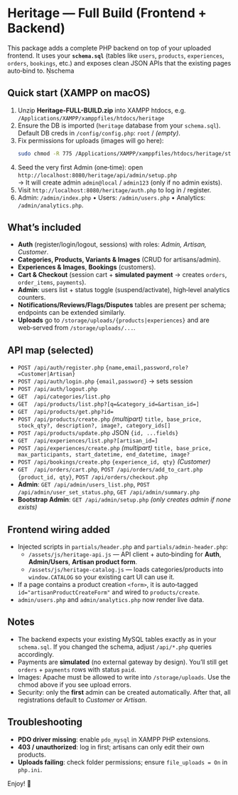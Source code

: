 # Heritage — Full Build (Frontend + Backend)

This package adds a complete PHP backend on top of your uploaded frontend. It uses your **`schema.sql`** (tables like `users`, `products`, `experiences`, `orders`, `bookings`, etc.) and exposes clean JSON APIs that the existing pages auto‑bind to. schema

## Quick start (XAMPP on macOS)
1. Unzip **Heritage-FULL-BUILD.zip** into XAMPP htdocs, e.g.  
   `/Applications/XAMPP/xamppfiles/htdocs/heritage`
2. Ensure the DB is imported (`heritage` database from your `schema.sql`).  
   Default DB creds in `/config/config.php`: `root` / *(empty)*.
3. Fix permissions for uploads (images will go here):
   ```bash
   sudo chmod -R 775 /Applications/XAMPP/xamppfiles/htdocs/heritage/storage/uploads
   ```
4. Seed the very first Admin (one‑time): open  
   `http://localhost:8080/heritage/api/admin/setup.php`  
   → It will create admin `admin@local` / `admin123` (only if no admin exists).
5. Visit `http://localhost:8080/heritage/auth.php` to log in / register.
6. Admin: `/admin/index.php` • Users: `/admin/users.php` • Analytics: `/admin/analytics.php`.

## What’s included
- **Auth** (register/login/logout, sessions) with roles: *Admin, Artisan, Customer*.
- **Categories, Products, Variants & Images** (CRUD for artisans/admin).
- **Experiences & Images**, **Bookings** (customers).
- **Cart & Checkout** (session cart + **simulated payment** → creates `orders`, `order_items`, `payments`).
- **Admin**: users list + status toggle (suspend/activate), high‑level analytics counters.
- **Notifications/Reviews/Flags/Disputes** tables are present per schema; endpoints can be extended similarly.
- **Uploads** go to `/storage/uploads/{products|experiences}` and are web‑served from `/storage/uploads/...`.

## API map (selected)
- `POST /api/auth/register.php` `{name,email,password,role?=Customer|Artisan}`
- `POST /api/auth/login.php` `{email,password}` → sets session
- `POST /api/auth/logout.php`
- `GET  /api/categories/list.php`
- `GET  /api/products/list.php?[q=&category_id=&artisan_id=]`
- `GET  /api/products/get.php?id=`
- `POST /api/products/create.php` *(multipart)* `title, base_price, stock_qty?, description?, image?, category_ids[]`
- `POST /api/products/update.php` JSON `{id, ...fields}`
- `GET  /api/experiences/list.php?[artisan_id=]`
- `POST /api/experiences/create.php` *(multipart)* `title, base_price, max_participants, start_datetime, end_datetime, image?`
- `POST /api/bookings/create.php` `{experience_id, qty}` *(Customer)*
- `GET  /api/orders/cart.php`, `POST /api/orders/add_to_cart.php` `{product_id, qty}`, `POST /api/orders/checkout.php`
- **Admin**: `GET /api/admin/users_list.php`, `POST /api/admin/user_set_status.php`, `GET /api/admin/summary.php`
- **Bootstrap Admin**: `GET /api/admin/setup.php` *(only creates admin if none exists)*

## Frontend wiring added
- Injected scripts in `partials/header.php` and `partials/admin-header.php`:
  - `/assets/js/heritage-api.js` — API client + auto‑binding for **Auth**, **Admin/Users**, **Artisan product form**.
  - `/assets/js/heritage-catalog.js` — loads categories/products into `window.CATALOG` so your existing cart UI can use it.
- If a page contains a product creation `<form>`, it is auto‑tagged `id="artisanProductCreateForm"` and wired to `products/create`.
- `admin/users.php` and `admin/analytics.php` now render live data.

## Notes
- The backend expects your existing MySQL tables exactly as in your `schema.sql`. If you changed the schema, adjust `/api/*.php` queries accordingly.
- Payments are **simulated** (no external gateway by design). You’ll still get `orders` + `payments` rows with status `paid`.
- Images: Apache must be allowed to write into `/storage/uploads`. Use the chmod above if you see upload errors.
- Security: only the **first** admin can be created automatically. After that, all registrations default to *Customer* or *Artisan*.

## Troubleshooting
- **PDO driver missing**: enable `pdo_mysql` in XAMPP PHP extensions.
- **403 / unauthorized**: log in first; artisans can only edit their own products.
- **Uploads failing**: check folder permissions; ensure `file_uploads = On` in `php.ini`.

Enjoy! 🎉
